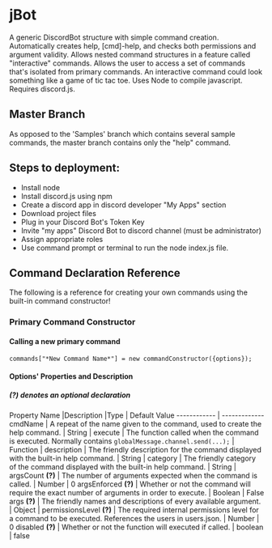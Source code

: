 # jBot
A generic DiscordBot structure with simple command creation.  Automatically creates help, [cmd]-help, and checks both permissions and argument validity.  Allows nested command structures in a feature called "interactive" commands.  Allows the user to access a set of commands that's isolated from primary commands.  An interactive command could look something like a game of tic tac toe.
Uses Node to compile javascript.  Requires discord.js.

## Master Branch
As opposed to the 'Samples' branch which contains several sample commands, the master branch contains only the "help" command.

## Steps to deployment:
* Install node
* Install discord.js using npm
* Create a discord app in discord developer "My Apps" section
* Download project files
* Plug in your Discord Bot's Token Key
* Invite "my apps" Discord Bot to discord channel (must be administrator)
* Assign appropriate roles
* Use command prompt or terminal to run the node index.js file.

## Command Declaration Reference
The following is a reference for creating your own commands using the built-in command constructor!
### Primary Command Constructor
#### Calling a new primary command
```commands["*New Command Name*"] = new commandConstructor({options});```
#### Options' Properties and Description
##### (?) denotes an optional declaration
Property Name |Description |Type | Default Value
------------ | -------------
cmdName | A repeat of the name given to the command, used to create the help command. | String |
execute | The function called when the command is executed.  Normally contains ```globalMessage.channel.send(...);``` | Function |
description | The friendly description for the command displayed with the built-in help command. | String |
category | The friendly category of the command displayed with the built-in help command. | String |
argsCount **(?)** | The number of arguments expected when the command is called. | Number | 0
argsEnforced **(?)** | Whether or not the command will require the exact number of arguments in order to execute. | Boolean | False
args **(?)** | The friendly names and descriptions of every available argument. | Object |
permissionsLevel **(?)** | The required internal permissions level for a command to be executed.  References the users in users.json. | Number | 0
disabled **(?)** | Whether or not the function will executed if called. | boolean | false
